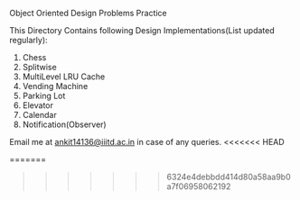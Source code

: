 Object Oriented Design Problems Practice

This Directory Contains following Design Implementations(List updated regularly):

1) Chess
2) Splitwise
3) MultiLevel LRU Cache
4) Vending Machine
5) Parking Lot
6) Elevator
7) Calendar
8) Notification(Observer)

Email me at ankit14136@iiitd.ac.in in case of any queries.
<<<<<<< HEAD

=======
>>>>>>> 6324e4debbdd414d80a58aa9b0a7f06958062192
